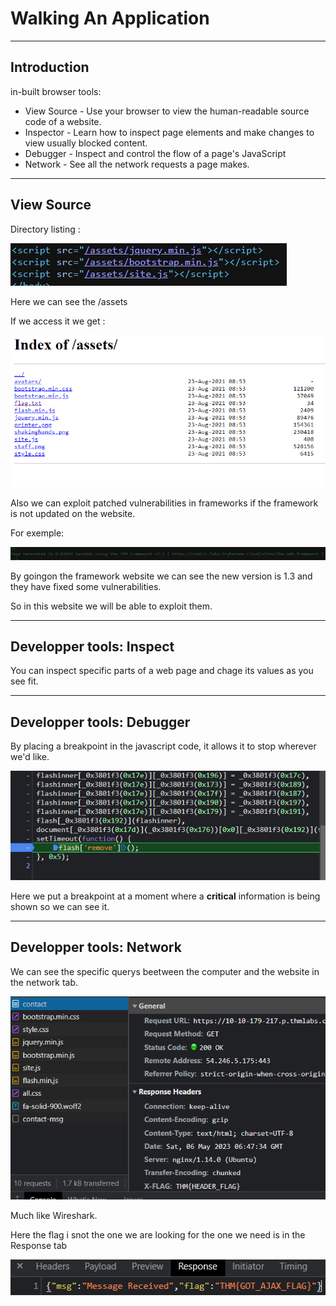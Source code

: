 # **Walking An Application**

---

## **Introduction**

in-built browser tools:

- View Source - Use your browser to view the human-readable source code of a website.
- Inspector - Learn how to inspect page elements and make changes to view usually blocked content.
- Debugger - Inspect and control the flow of a page's JavaScript
- Network - See all the network requests a page makes.

---

## **View Source**

Directory listing :

![](images/path.png)

Here we can see the /assets

If we access it we get :

![](images/assets.png)

Also we can exploit patched vulnerabilities in frameworks if the framework is not updated on the website.

For exemple:

![](images/framework.png)

By goingon the framework website we can see the new version is 1.3 and they have fixed some vulnerabilities.

So in this website we will be able to exploit them.

---

## **Developper tools: Inspect**

You can inspect specific parts of a web page and chage its values as you see fit.

---

## **Developper tools: Debugger**

By placing a breakpoint in the javascript code, it allows it to stop wherever we'd like.

![](images/breakpoint.png)

Here we put a breakpoint at a moment where a **critical** information is being shown so we can see it.

---

## **Developper tools: Network**

We can see the specific querys beetween the computer and the website in the network tab.

![](images/network.png)

Much like Wireshark.

Here the flag i snot the one we are looking for the one we need is in the Response tab

![](images/realflag.png)
